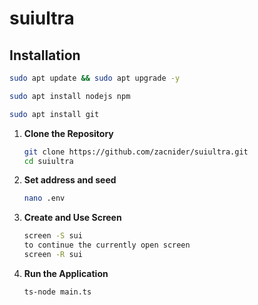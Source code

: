 # suiultra

## Installation 
```bash
sudo apt update && sudo apt upgrade -y
```
```bash
sudo apt install nodejs npm
```
```bash
sudo apt install git
```

1. **Clone the Repository**
   ```bash
   git clone https://github.com/zacnider/suiultra.git
   cd suiultra
   ```
2. **Set address and seed**
   ```bash
   nano .env  
   ```
3. **Create and Use Screen**
   ```bash
   screen -S sui 
   to continue the currently open screen
   screen -R sui
   ```
4. **Run the Application**
   ```bash
   ts-node main.ts
   ```
